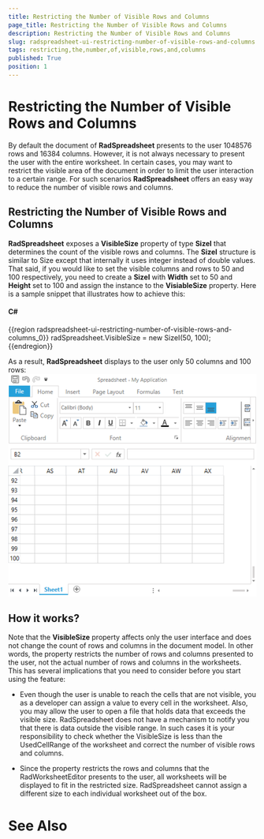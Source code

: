 ```yaml
---
title: Restricting the Number of Visible Rows and Columns
page_title: Restricting the Number of Visible Rows and Columns
description: Restricting the Number of Visible Rows and Columns
slug: radspreadsheet-ui-restricting-number-of-visible-rows-and-columns
tags: restricting,the,number,of,visible,rows,and,columns
published: True
position: 1
---
```


# Restricting the Number of Visible Rows and Columns



By default the document of __RadSpreadsheet__ presents to the user 1048576 rows and 16384 columns. However, it is not always 
        necessary to present the user with the entire worksheet. In certain cases, you may want to restrict the visible area of the document in order to limit 
        the user interaction to a certain range. For such scenarios __RadSpreadsheet__ offers an easy way to reduce the number of visible 
        rows and columns.
      

## Restricting the Number of Visible Rows and Columns

__RadSpreadsheet__ exposes a __VisibleSize__ property of type __SizeI__ that 
          determines the count of the visible rows and columns. The __SizeI__ structure is similar to Size except that internally it uses 
          integer instead of double values. That said, if you would like to set the visible columns and rows to 50 and 100 respectively, you need to create a 
          __SizeI__ with __Width__ set to 50 and __Height__ set to 100 and assign the instance 
          to the __VisiableSize__ property. Here is a sample snippet that illustrates how to achieve this:
        

#### __C#__

{{region radspreadsheet-ui-restricting-number-of-visible-rows-and-columns_0}}
	            radSpreadsheet.VisibleSize = new SizeI(50, 100);
	{{endregion}}



As a result, __RadSpreadsheet__ displays to the user only 50 columns and 100 rows:
        ![Rad Spreadsheet UI Restrict Number Visible Rows Columns 1](images/RadSpreadsheet_UI_Restrict_Number_Visible_Rows_Columns1.png)

## How it works?

Note that the __VisibleSize__ property affects only the user interface and does not change the count of rows and columns 
          in the document model. In other words, the property restricts the number of rows and columns presented to the user, not the actual number 
          of rows and columns in the worksheets. This has several implications that you need to consider before you start using the feature:
        

* Even though the user is unable to reach the cells that are not visible, you as a developer can assign a value to every cell in the 
              worksheet. Also, you may allow the user to open a file that holds data that exceeds the visible size. RadSpreadsheet does not have a 
              mechanism to notify you that there is data outside the visible range. In such cases it is your responsibility to check whether the 
              VisibleSize is less than the UsedCellRange of the worksheet and correct the number of visible rows and columns.
            

* Since the property restricts the rows and columns that the RadWorksheetEditor presents to the user, all worksheets will be displayed to 
              fit in the restricted size. RadSpreadsheet cannot assign a different size to each individual worksheet out of the box.
            

# See Also
